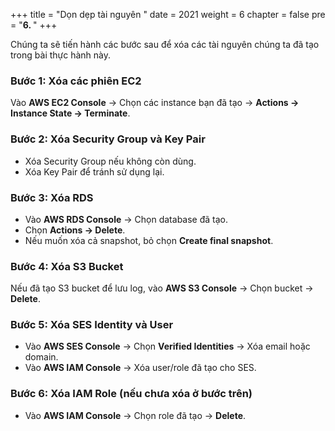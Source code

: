 +++
title = "Dọn dẹp tài nguyên  "
date = 2021
weight = 6
chapter = false
pre = "<b>6. </b>"
+++

Chúng ta sẽ tiến hành các bước sau để xóa các tài nguyên chúng ta đã tạo trong bài thực hành này.

### Bước 1: Xóa các phiên EC2
Vào **AWS EC2 Console** → Chọn các instance bạn đã tạo → **Actions → Instance State → Terminate**.

### Bước 2: Xóa Security Group và Key Pair
- Xóa Security Group nếu không còn dùng.
- Xóa Key Pair để tránh sử dụng lại.

### Bước 3: Xóa RDS
- Vào **AWS RDS Console** → Chọn database đã tạo.
- Chọn **Actions → Delete**.
- Nếu muốn xóa cả snapshot, bỏ chọn **Create final snapshot**.

### Bước 4: Xóa S3 Bucket
Nếu đã tạo S3 bucket để lưu log, vào **AWS S3 Console** → Chọn bucket → **Delete**.

### Bước 5: Xóa SES Identity và User
- Vào **AWS SES Console** → Chọn **Verified Identities** → Xóa email hoặc domain.
- Vào **AWS IAM Console** → Xóa user/role đã tạo cho SES.

### Bước 6: Xóa IAM Role (nếu chưa xóa ở bước trên)
- Vào **AWS IAM Console** → Chọn role đã tạo → **Delete**.